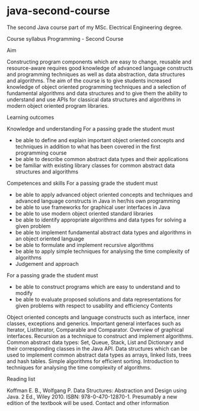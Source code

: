 # java-second-course
The second Java course part of my MSc. Electrical Engineering degree. 

Course syllabus
Programming - Second Course

Aim

Constructing program components which are easy to change, reusable and resource-aware requires good knowledge of advanced language constructs and programming techniques as well as data abstraction, data structures and algorithms. The aim of the course is to give students increased knowledge of object oriented programming techniques and a selection of fundamental algorithms and data structures and to give them the ability to understand and use APIs for classical data structures and algorithms in modern object oriented program libraries.

Learning outcomes

Knowledge and understanding
For a passing grade the student must

* be able to define and explain important object oriented concepts and techniques in addition to what has been covered in the first     programming course
* be able to describe common abstract data types and their applications
* be familiar with existing library classes for common abstract data structures and algorithms

Competences and skills
For a passing grade the student must

* be able to apply advanced object oriented concepts and techniques and advanced language constructs in Java in her/his own programming
* be able to use frameworks for graphical user interfaces in Java
* be able to use modern object oriented standard libraries
* be able to identify appropriate algorithms and data types for solving a given problem
* be able to implement fundamental abstract data types and algorithms in an object oriented language
* be able to formulate and implement recursive algorithms
* be able to apply simple techniques for analysing the time complexity of algorithms
* Judgement and approach

For a passing grade the student must
* be able to construct programs which are easy to understand and to modify
* be able to evaluate proposed solutions and data representations for given problems with respect to usability and efficiency
  Contents

Object oriented concepts and language constructs such as interface, inner classes, exceptions and generics. Important general interfaces such as Iterator, ListIterator, Comparable and Comparator. Overview of graphical interfaces. Recursion as a technique to construct and implement algorithms. Common abstract data types: Set, Queue, Stack, List and Dictionary and their corresponding classes in the Java API. Data structures which can be used to implement common abstract data types as arrays, linked lists, trees and hash tables. Simple algorithms for efficient sorting. Introduction to techniques for analysing the time complexity of algorithms.

Reading list

Koffman E. B., Wolfgang P. Data Structures: Abstraction and Design using Java. 2 Ed., Wiley 2010. ISBN: 978-0-470-12870-1. Presumably a new edition of the textbook will be used.
Contact and other information
